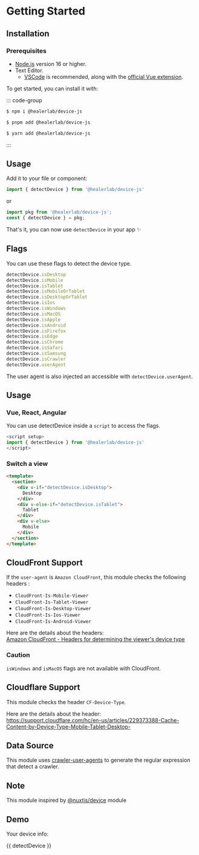 # Getting Started

## Installation

### Prerequisites

- [Node.js](https://nodejs.org/) version 16 or higher.
- Text Editor.
  - [VSCode](https://code.visualstudio.com/) is recommended, along with the [official Vue extension](https://marketplace.visualstudio.com/items?itemName=Vue.volar).

To get started, you can install it with:

::: code-group

```sh [npm]
$ npm i @healerlab/device-js
```

```sh [pnpm]
$ pnpm add @healerlab/device-js
```

```sh [yarn]
$ yarn add @healerlab/device-js
```

:::


## Usage
Add it to your file or component:

```js
import { detectDevice } from '@healerlab/device-js'
```

or

```js
import pkg from '@healerlab/device-js';
const { detectDevice } = pkg;
```

That's it, you can now use `detectDevice` in your app ✨

## Flags

You can use these flags to detect the device type.

```js
detectDevice.isDesktop
detectDevice.isMobile
detectDevice.isTablet
detectDevice.isMobileOrTablet
detectDevice.isDesktopOrTablet
detectDevice.isIos
detectDevice.isWindows
detectDevice.isMacOS
detectDevice.isApple
detectDevice.isAndroid
detectDevice.isFirefox
detectDevice.isEdge
detectDevice.isChrome
detectDevice.isSafari
detectDevice.isSamsung
detectDevice.isCrawler
detectDevice.userAgent
```

The user agent is also injected an accessible with `detectDevice.userAgent`.

## Usage

### Vue, React, Angular

You can use detectDevice inside a `script` to access the flags.

```js
<script setup>
import { detectDevice } from '@healerlab/device-js'
</script>
```

### Switch a view

```html
<template>
  <section>
    <div v-if="detectDevice.isDesktop">
      Desktop
    </div>
    <div v-else-if="detectDevice.isTablet">
      Tablet
    </div>
    <div v-else>
      Mobile
    </div>
  </section>
</template>
```

## CloudFront Support

If the `user-agent` is `Amazon CloudFront`, this module checks the following headers :  

- `CloudFront-Is-Mobile-Viewer`
- `CloudFront-Is-Tablet-Viewer`
- `CloudFront-Is-Desktop-Viewer`
- `CloudFront-Is-Ios-Viewer`
- `CloudFront-Is-Android-Viewer`

Here are the details about the headers:  
[Amazon CloudFront - Headers for determining the viewer's device type
](https://docs.aws.amazon.com/AmazonCloudFront/latest/DeveloperGuide/using-cloudfront-headers.html#cloudfront-headers-device-type)  

### Caution

`isWindows` and `isMacOS` flags are not available with CloudFront.

## Cloudflare Support

This module checks the header `CF-Device-Type`.

Here are the details about the header:
https://support.cloudflare.com/hc/en-us/articles/229373388-Cache-Content-by-Device-Type-Mobile-Tablet-Desktop-

## Data Source

This module uses [crawler-user-agents](https://github.com/monperrus/crawler-user-agents) to generate the regular expression that detect a crawler.

## Note
This module inspired by [@nuxtjs/device](https://github.com/nuxt-modules/device) module

## Demo
Your device info:
<script setup>
import pkg from "@healerlab/device-js"
const {detectDevice} = pkg
</script>
<div>
{{ detectDevice }}
</div>
